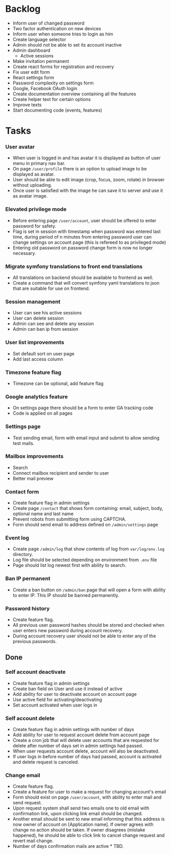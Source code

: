 # Backlog

* Inform user of changed password
* Two factor authentication on new devices
* Inform user when someone tries to login as him
* Create language selector
* Admin should not be able to set its account inactive
* Admin dashboard
  * Active sessions
* Make invitation permanent
* Create react forms for registration and recovery
* Fix user edit form
* React settings form
* Password complexity on settings form
* Google, Facebook OAuth login
* Create documentation overview containing all the features
* Create helper text for certain options
* Improve texts
* Start documenting code (events, features)

# Tasks

### User avatar
* When user is logged in and has avatar it is displayed as button of user menu
  in primary nav bar.
* On page `/user/profile` there is an option to upload image to be displayed as
  avatar.
* User should be able to edit image (crop, focus, zoom, rotate) in browser
  without uploading.
* Once user is satisfied with the image he can save it to server and use it
  as avatar image.

### Elevated privilege mode
* Before entering page `/user/account`, user should be offered to enter password
  for safety.
* Flag is set in session with timestamp when password was entered last time,
  during period of n minutes from entering password user can change settings on
  account page (this is refereed to as privileged mode)
* Entering old password on password change form is now no longer necessary.

### Migrate symfony translations to front end translations
* All translations on backend should be available to frontend as well.
* Create a command that will convert symfony yaml translations to json that
  are suitable for use on frontend.

### Session management
* User can see his active sessions
* User can delete session
* Admin can see and delete any session
* Admin can ban ip from session

### User list improvements
* Set default sort on user page
* Add last access column

### Timezone feature flag
* Timezone can be optional, add feature flag

### Google analytics feature
* On settings page there should be a form to enter GA tracking code
* Code is applied on all pages

### Settings page
* Test sending email, form with email input and submit to allow sending test
  mails.

### Mailbox improvements
* Search
* Connect mailbox recipient and sender to user
* Better mail preview

### Contact form
* Create feature flag in admin settings
* Create page `/contact` that shows form containing:
  email, subject, body, optional name and last name
* Prevent robots from submitting form using CAPTCHA.
* Form should send email to address defined on `/admin/settings`
  page

### Event log
* Create page `/admin/log` that show contents of log from
  `var/log/env.log` directory.
* Log file should be selected depending on environment from
  `.env` file
* Page should list log newest first with ability to search.

### Ban IP permanent
* Create a ban button on `/admin/ban` page that will open
  a form with ability to enter IP. This IP should be banned
  permanently.

### Password history
* Create feature flag.
* All previous user password hashes should be stored and checked when user
  enters new password during account recovery.
* During account recovery user should not be able to enter any of the previous
  passwords.

## Done

### Self account deactivate
* Create feature flag in admin settings
* Create ban field on User and use it instead of active
* Add ability for user to deactivate account on account page
* Use active field for activating/deactivating
* Set account activated when user logs in

### Self account delete
* Create feature flag in admin settings with number of days
* Add ability for user to request account delete from account page
* Create a cron job that will delete user accounts that are requested
  for delete after number of days set in admin settings had passed.
* When user requests account delete, account will also be deactivated.
* If user logs in before number of days had passed, account is activated and
  delete request is canceled.

### Change email
* Create feature flag.
* Create a feature for user to make a request for changing account's email
* Form should exist on page `/user/account`, with ability to enter mail and send
  request.
* Upon request system shall send two emails one to old email with confirmation
  link, upon clicking link email should be changed.
* Another email should be sent to new email informing that this address is now
  owner of account on [Application name]. If owner agrees with change no action
  should be taken. If owner disagrees (mistake happened), he should be able to
  click link to cancel change request and revert mail change.
* Number of days confirmation mails are active * TBD.
